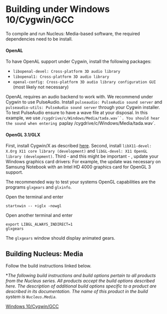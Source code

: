 # Building under Windows 10/Cygwin/GCC
To compile and run Nucleus: Media-based software, the required dependencies need to be install.

#### OpenAL
To have OpenAL support under Cygwin, install the following packages:
- `libopenal-devel: Cross-platform 3D audio library`
- `libopenal1: Cross-platform 3D audio library`
- `openal-config: Cross-platform 3D audio library configuration GUI` (most likely not necessary)

OpenAL requires an audio backend to work with. We recommend under Cygwin to use PulseAudio.
Install `pulseaudio: PulseAudio sound server` and `pulseaudio-utils: PulseAudio sound server`
through your Cygwin installer. To test PulseAudio ensure to have a wave file at your disposal.
In this example, we use `/cygdrive/c/Windows/Media/tada.wav``. You should hear the sound when
entering `paplay /cygdrive/c/Windows/Media/tada.wav`.

#### OpenGL 3.1/GLX
First, install Cygwin/X as described [here](https://x.cygwin.com/docs/ug/setup.html#setup-cygwin-x-installing).
Second, install `libX11-devel: X.Org X11 core library (development)` and 
                `libGL-devel: X11 OpenGL library (development)`.
Third - and this might be important - , update your Windows graphics card drivers: For example, the
update was necessary on Samsung Notebook with an Intel HD 4000 graphics  card for OpenGL 3 support. 


The recommended way to test your systems OpenGL capabilities are the programs `glxgears` and `glxinfo`.

Open the terminal and enter
```
startxwin -- +iglx -nowgl
```
Open another terminal and enter
```
export LIBGL_ALWAYS_INDIRECT=1
glxgears
```
The `glxgears` window should display animated gears.

## Building Nucleus: Media
Follow the build instructions linked below.

**The following build instructions and build options pertain to all products from the Nucleus series.
  All products accept the build options described here.
  The description of additional build options specific to a product are described in its documentation.
  The name of this product in the build system is `Nucleus.Media`.*

[Windows 10/Cygwin/GCC](https://github.com/primordialmachine/nucleus/blob/master/documentation/building-under-windows-10-cygwin-gcc.md)
